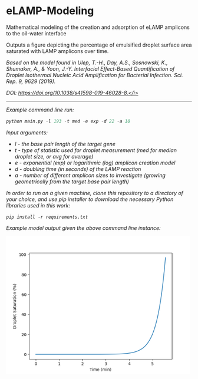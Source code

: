 # eLAMP-Modeling
Mathematical modeling of the creation and adsorption of eLAMP amplicons to the oil-water interface  

Outputs a figure depicting the percentage of emulsified droplet surface area saturated with LAMP amplicons over time.

<i>Based on the model found in Ulep, T.-H., Day, A.S., Sosnowski, K., Shumaker, A., & Yoon, J.-Y. Interfacial Effect-Based Quantification of Droplet Isothermal Nucleic Acid Amplification for Bacterial Infection. Sci. Rep. 9, 9629 (2019).</i>

<i>DOI: https://doi.org/10.1038/s41598-019-46028-8.</i>

---
Example command line run:  
```python
python main.py -l 193 -t med -e exp -d 22 -a 10
```

Input arguments:
* l - the base pair length of the target gene
* t - type of statistic used for droplet measurement (med for median droplet size, or avg for average)
* e - exponential (exp) or logarithmic (log) amplicon creation model
* d - doubling time (in seconds) of the LAMP reaction
* a - number of different amplicon sizes to investigate (growing geometrically from the target base pair length) 

In order to run on a given machine, clone this repository to a directory of your choice, and use pip installer to download the necessary Python libraries used in this work:  
```
pip install -r requirements.txt
```

Example model output given the above command line instance:  

<img align="left" src="src\ExampleOutput.png" width="500px">
